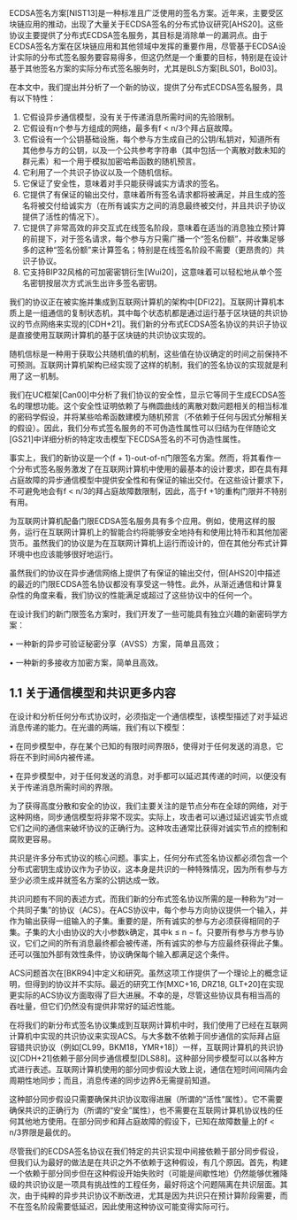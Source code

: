 ECDSA签名方案[NIST13]是一种标准且广泛使用的签名方案。近年来，主要受区块链应用的推动，出现了大量关于ECDSA签名的分布式协议研究[AHS20]。这些协议主要提供了分布式ECDSA签名服务，其目标是消除单一的漏洞点。由于ECDSA签名方案在区块链应用和其他领域中发挥的重要作用，尽管基于ECDSA设计实际的分布式签名服务要容易得多，但这仍然是一个重要的目标，特别是在设计基于其他签名方案的实际分布式签名服务时，尤其是BLS方案[BLS01，Bol03]。

在本文中，我们提出并分析了一个新的协议，提供了分布式ECDSA签名服务，具有以下特性：
1. 它假设异步通信模型，没有关于传递消息所需时间的先验限制。
2. 它假设有n个参与方组成的网络，最多有f < n/3个拜占庭故障。
3. 它假设有一个公钥基础设施，每个参与方生成自己的公钥/私钥对，知道所有其他参与方的公钥，以及一个公共参考字符串（其中包括一个离散对数未知的群元素）和一个用于模拟加密哈希函数的随机预言。
4. 它利用了一个共识子协议以及一个随机信标。
5. 它保证了安全性，意味着对手只能获得诚实方请求的签名。
6. 它提供了有保证的输出交付，意味着所有签名请求都将被满足，并且生成的签名将被交付给诚实方（在所有诚实方之间的消息最终被交付，并且共识子协议提供了活性的情况下）。
7. 它提供了非常高效的非交互式在线签名阶段，意味着在适当的消息独立预计算的前提下，对于签名请求，每个参与方只需广播一个“签名份额”，并收集足够多的这种“签名份额”来计算签名；特别是在线签名阶段不需要（更昂贵的）共识子协议。
8. 它支持BIP32风格的可加密密钥衍生[Wui20]，这意味着可以轻松地从单个签名密钥按层次方式派生出许多签名密钥。

我们的协议正在被实施并集成到互联网计算机的架构中[DFI22]。互联网计算机本质上是一组通信的复制状态机，其中每个状态机都是通过运行基于区块链的共识协议的节点网络来实现的[CDH+21]。我们新的分布式ECDSA签名协议的共识子协议是直接使用互联网计算机的基于区块链的共识协议实现的。



随机信标是一种用于获取公共随机值的机制，这些值在协议确定的时间之前保持不可预测。互联网计算机架构已经实现了这样的机制，我们的签名协议的实现就是利用了这一机制。

我们在UC框架[Can00]中分析了我们协议的安全性，显示它等同于生成ECDSA签名的理想功能。这个安全性证明依赖了与椭圆曲线的离散对数问题相关的相当标准的密码学假设，并将某些哈希函数建模为随机预言（不依赖于任何与因式分解相关的假设）。因此，我们分布式签名服务的不可伪造性属性可以归结为在伴随论文[GS21]中详细分析的特定攻击模型下ECDSA签名的不可伪造性属性。

事实上，我们的新协议是一个(f + 1)-out-of-n门限签名方案。然而，将其看作一个分布式签名服务激发了在互联网计算机中使用的最基本的设计要求，即在具有拜占庭故障的异步通信模型中提供安全性和有保证的输出交付。在这些设计要求下，不可避免地会有f < n/3的拜占庭故障数限制，因此，高于f +1的重构门限并不特别有用。

为互联网计算机配备门限ECDSA签名服务具有多个应用。例如，使用这样的服务，运行在互联网计算机上的智能合约将能够安全地持有和使用比特币和其他加密货币。虽然我们的协议是为在互联网计算机上运行而设计的，但在其他分布式计算环境中也应该能够很好地运行。

虽然我们的协议在异步通信网络上提供了有保证的输出交付，但[AHS20]中描述的最近的门限ECDSA签名协议都没有享受这一特性。此外，从渐近通信和计算复杂性的角度来看，我们协议的性能满足或超过了这些协议中的任何一个。



在设计我们的新门限签名方案时，我们开发了一些可能具有独立兴趣的新密码学方案：

• 一种新的异步可验证秘密分享（AVSS）方案，简单且高效；

• 一种新的多接收方加密方案，简单且高效。



## 1.1 关于通信模型和共识更多内容

在设计和分析任何分布式协议时，必须指定一个通信模型，该模型描述了对手延迟消息传递的能力。在光谱的两端，我们有以下模型：

• 在同步模型中，存在某个已知的有限时间界限δ，使得对于任何发送的消息，它将在不到时间δ内被传递。

• 在异步模型中，对于任何发送的消息，对手都可以延迟其传递的时间，以便没有关于传递消息所需时间的界限。

为了获得高度分散和安全的协议，我们主要关注的是节点分布在全球的网络，对于这种网络，同步通信模型将非常不现实。实际上，攻击者可以通过延迟诚实节点或它们之间的通信来破坏协议的正确行为。这种攻击通常比获得对诚实节点的控制和腐败更容易。

共识是许多分布式协议的核心问题。事实上，任何分布式签名协议都必须包含一个分布式密钥生成协议作为子协议，这本身是共识的一种特殊情况，因为所有参与方至少必须生成并就签名方案的公钥达成一致。

共识问题有不同的表述方式，而我们新的分布式签名协议所需的是一种称为“对一个共同子集”的协议（ACS）。在ACS协议中，每个参与方向协议提供一个输入，并作为输出获得一组输入的子集。重要的是，所有诚实的参与方必须获得相同的子集。子集的大小由协议的大小参数k确定，其中k ≤ n − f。只要所有参与方参与协议，它们之间的所有消息最终都会被传递，所有诚实的参与方应最终获得此子集。还可以强加外部有效性条件，协议确保每个输入都满足这个条件。

ACS问题首次在[BKR94]中定义和研究。虽然这项工作提供了一个理论上的概念证明，但得到的协议并不实际。最近的研究工作[MXC+16, DRZ18, GLT+20]在实现更实际的ACS协议方面取得了巨大进展。不幸的是，尽管这些协议具有相当高的吞吐量，但它们仍然没有提供非常好的延迟性能。

在将我们的新分布式签名协议集成到互联网计算机中时，我们使用了已经在互联网计算机中实现的共识协议来实现ACS。与大多数不依赖于同步通信的实际拜占庭容错共识协议（例如[CL99，BKM18，YMR+18]）一样，互联网计算机的共识协议[CDH+21]依赖于部分同步通信模型[DLS88]。这种部分同步模型可以以各种方式进行表述。互联网计算机使用的部分同步假设大致上说，通信在短时间间隔内会周期性地同步；而且，消息传递的同步边界δ无需提前知道。

这种部分同步假设只需要确保共识协议取得进展（所谓的“活性”属性）。它不需要确保共识的正确行为（所谓的“安全”属性），也不需要在互联网计算机协议栈的任何其他地方使用。在部分同步和拜占庭故障的假设下，已知在故障数量上的f < n/3界限是最优的。

尽管我们的ECDSA签名协议在我们特定的共识实现中间接依赖于部分同步假设，但我们认为最好的做法是在共识之外不依赖于这种假设，有几个原因。首先，构建一个依赖于部分同步但在这种假设开始失败时（可能是间歇性地）仍然能够优雅降级的共识协议是一项具有挑战性的工程任务，最好将这个问题隔离在共识层面。其次，由于纯粹的异步共识协议不断改进，尤其是因为共识只在预计算阶段需要，而不在签名阶段需要低延迟，因此使用这种协议可能变得实际可行。



